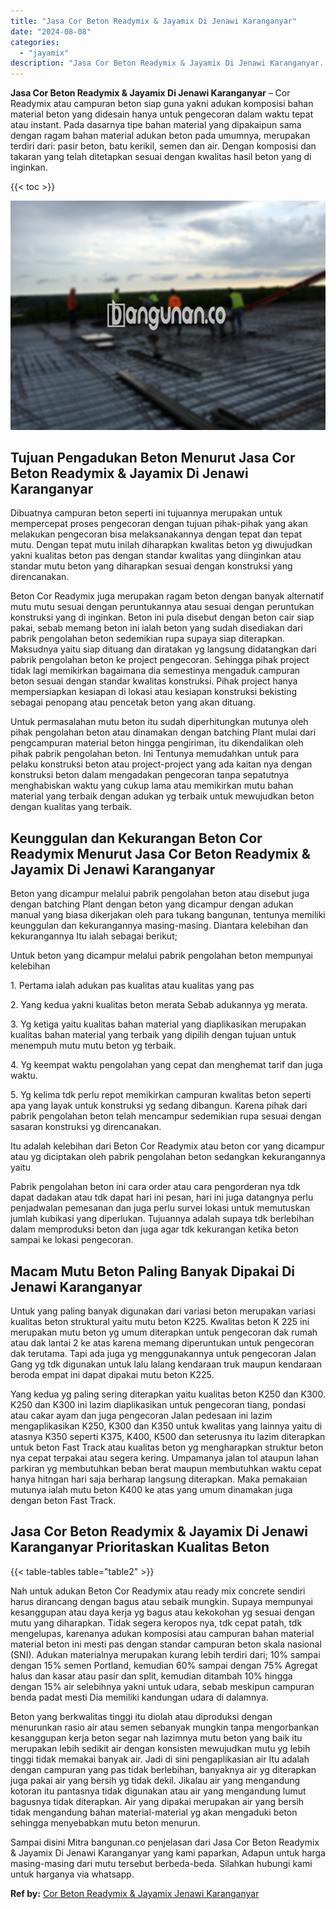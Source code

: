 ```yaml
---
title: "Jasa Cor Beton Readymix & Jayamix Di Jenawi Karanganyar"
date: "2024-08-08"
categories: 
  - "jayamix"
description: "Jasa Cor Beton Readymix & Jayamix Di Jenawi Karanganyar. Sampai disini Mitra bangunan.co penjelasan dari Jasa Cor Beton Readymix & Jayamix Di Jenawi Karangan..."
---
```


**Jasa Cor Beton Readymix & Jayamix Di Jenawi Karanganyar** – Cor Readymix atau campuran beton siap guna yakni adukan komposisi bahan material beton yang didesain hanya untuk pengecoran dalam waktu tepat atau instant. Pada dasarnya tipe bahan material yang dipakaipun sama dengan ragam bahan material adukan beton pada umumnya, merupakan terdiri dari: pasir beton, batu kerikil, semen dan air. Dengan komposisi dan takaran yang telah ditetapkan sesuai dengan kwalitas hasil beton yang di inginkan.

{{< toc >}}

![Jasa Cor Beton Readymix & Jayamix Di Jenawi Karanganyar](/images/jasa-cor-readymix-38.png)

## Tujuan Pengadukan Beton Menurut Jasa Cor Beton Readymix & Jayamix Di Jenawi Karanganyar

Dibuatnya campuran beton seperti ini tujuannya merupakan untuk mempercepat proses pengecoran dengan tujuan pihak-pihak yang akan melakukan pengecoran bisa melaksanakannya dengan tepat dan tepat mutu. Dengan tepat mutu inilah diharapkan kwalitas beton yg diwujudkan yakni kualitas beton pas dengan standar kwalitas yang diinginkan atau standar mutu beton yang diharapkan sesuai dengan konstruksi yang direncanakan.

Beton Cor Readymix juga merupakan ragam beton dengan banyak alternatif mutu mutu sesuai dengan peruntukannya atau sesuai dengan peruntukan konstruksi yang di inginkan. Beton ini pula disebut dengan beton cair siap pakai, sebab memang beton ini ialah beton yang sudah disediakan dari pabrik pengolahan beton sedemikian rupa supaya siap diterapkan. Maksudnya yaitu siap dituang dan diratakan yg langsung didatangkan dari pabrik pengolahan beton ke project pengecoran. Sehingga pihak project tidak lagi memikirkan bagaimana dia semestinya mengaduk campuran beton sesuai dengan standar kwalitas konstruksi. Pihak project hanya mempersiapkan kesiapan di lokasi atau kesiapan konstruksi bekisting sebagai penopang atau pencetak beton yang akan dituang.

Untuk permasalahan mutu beton itu sudah diperhitungkan mutunya oleh pihak pengolahan beton atau dinamakan dengan batching Plant mulai dari pengcampuran material beton hingga pengiriman, itu dikendalikan oleh pihak pabrik pengolahan beton. Ini Tentunya memudahkan untuk para pelaku konstruksi beton atau project-project yang ada kaitan nya dengan konstruksi beton dalam mengadakan pengecoran tanpa sepatutnya menghabiskan waktu yang cukup lama atau memikirkan mutu bahan material yang terbaik dengan adukan yg terbaik untuk mewujudkan beton dengan kualitas yang terbaik.

## Keunggulan dan Kekurangan Beton Cor Readymix Menurut Jasa Cor Beton Readymix & Jayamix Di Jenawi Karanganyar

Beton yang dicampur melalui pabrik pengolahan beton atau disebut juga dengan batching Plant dengan beton yang dicampur dengan adukan manual yang biasa dikerjakan oleh para tukang bangunan, tentunya memiliki keunggulan dan kekurangannya masing-masing. Diantara kelebihan dan kekurangannya Itu ialah sebagai berikut;

Untuk beton yang dicampur melalui pabrik pengolahan beton mempunyai kelebihan

1\. Pertama ialah adukan pas kualitas atau kualitas yang pas

2\. Yang kedua yakni kualitas beton merata Sebab adukannya yg merata.

3\. Yg ketiga yaitu kualitas bahan material yang diaplikasikan merupakan kualitas bahan material yang terbaik yang dipilih dengan tujuan untuk menempuh mutu mutu beton yg terbaik.

4\. Yg keempat waktu pengolahan yang cepat dan menghemat tarif dan juga waktu.

5\. Yg kelima tdk perlu repot memikirkan campuran kwalitas beton seperti apa yang layak untuk konstruksi yg sedang dibangun. Karena pihak dari pabrik pengolahan beton telah mencampur sedemikian rupa sesuai dengan sasaran konstruksi yg direncanakan.

Itu adalah kelebihan dari Beton Cor Readymix atau beton cor yang dicampur atau yg diciptakan oleh pabrik pengolahan beton sedangkan kekurangannya yaitu

Pabrik pengolahan beton ini cara order atau cara pengorderan nya tdk dapat dadakan atau tdk dapat hari ini pesan, hari ini juga datangnya perlu penjadwalan pemesanan dan juga perlu survei lokasi untuk memutuskan jumlah kubikasi yang diperlukan. Tujuannya adalah supaya tdk berlebihan dalam memproduksi beton dan juga agar tdk kekurangan ketika beton sampai ke lokasi pengecoran.

## Macam Mutu Beton Paling Banyak Dipakai Di Jenawi Karanganyar

Untuk yang paling banyak digunakan dari variasi beton merupakan variasi kualitas beton struktural yaitu mutu beton K225. Kwalitas beton K 225 ini merupakan mutu beton yg umum diterapkan untuk pengecoran dak rumah atau dak lantai 2 ke atas karena memang diperuntukan untuk pengecoran dak terutama. Tapi ada juga yg menggunakannya untuk pengecoran Jalan Gang yg tdk digunakan untuk lalu lalang kendaraan truk maupun kendaraan beroda empat ini dapat dipakai mutu beton K225.

Yang kedua yg paling sering diterapkan yaitu kualitas beton K250 dan K300. K250 dan K300 ini lazim diaplikasikan untuk pengecoran tiang, pondasi atau cakar ayam dan juga pengecoran Jalan pedesaan ini lazim mengaplikasikan K250, K300 dan K350 untuk kwalitas yang lainnya yaitu di atasnya K350 seperti K375, K400, K500 dan seterusnya itu lazim diterapkan untuk beton Fast Track atau kualitas beton yg mengharapkan struktur beton nya cepat terpakai atau segera kering. Umpamanya jalan tol ataupun lahan parkiran yg membutuhkan beban berat maupun membutuhkan waktu cepat hanya hitngan hari saja berharap langsung diterapkan. Maka pemakaian mutunya ialah mutu beton K400 ke atas yang umum dinamakan juga dengan beton Fast Track.

## Jasa Cor Beton Readymix & Jayamix Di Jenawi Karanganyar Prioritaskan Kualitas Beton

{{< table-tables table="table2" >}}

Nah untuk adukan Beton Cor Readymix atau ready mix concrete sendiri harus dirancang dengan bagus atau sebaik mungkin. Supaya mempunyai kesanggupan atau daya kerja yg bagus atau kekokohan yg sesuai dengan mutu yang diharapkan. Tidak segera keropos nya, tdk cepat patah, tdk mengelupas, karenanya adukan komposisi atau campuran bahan material material beton ini mesti pas dengan standar campuran beton skala nasional (SNI). Adukan materialnya merupakan kurang lebih terdiri dari; 10% sampai dengan 15% semen Portland, kemudian 60% sampai dengan 75% Agregat halus dan kasar atau pasir dan split, kemudian ditambah 10% hingga dengan 15% air selebihnya yakni untuk udara, sebab meskipun campuran benda padat mesti Dia memiliki kandungan udara di dalamnya.

Beton yang berkwalitas tinggi itu diolah atau diproduksi dengan menurunkan rasio air atau semen sebanyak mungkin tanpa mengorbankan kesanggupan kerja beton segar nah lazimnya mutu beton yang baik itu merupakan lebih sedikit air dengan konsisten mewujudkan mutu yg lebih tinggi tidak memakai banyak air. Jadi di sini pengaplikasian air Itu adalah dengan campuran yang pas tidak berlebihan, banyaknya air yg diterapkan juga pakai air yang bersih yg tidak dekil. Jikalau air yang mengandung kotoran itu pantasnya tidak digunakan atau air yang mengandung lumut bagusnya tidak diterapkan. Air yang dipakai merupakan air yang bersih tidak mengandung bahan material-material yg akan mengaduki beton sehingga menyebabkan mutu beton menurun.

Sampai disini Mitra bangunan.co penjelasan dari Jasa Cor Beton Readymix & Jayamix Di Jenawi Karanganyar yang kami paparkan, Adapun untuk harga masing-masing dari mutu tersebut berbeda-beda. Silahkan hubungi kami untuk harganya via whatsapp.

**Ref by:** [Cor Beton Readymix & Jayamix Jenawi Karanganyar](https://id.wikipedia.org/wiki/Cor)
